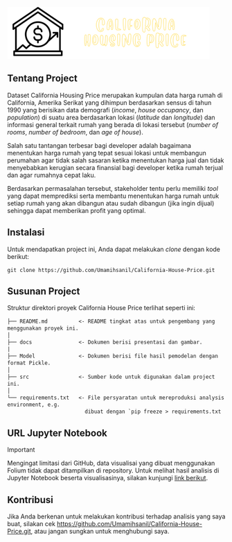 ![Header](./docs/chp_logo.png)

## Tentang Project
Dataset California Housing Price merupakan kumpulan data harga rumah di California, Amerika Serikat yang dihimpun berdasarkan sensus di tahun 1990 yang berisikan data demografi (_income_, _house occupancy_, dan _population_) di suatu area berdasarkan lokasi (_latitude_ dan _longitude_) dan informasi general terkait rumah yang berada di lokasi tersebut (_number of rooms_, _number of bedroom_, dan _age of house_).

Salah satu tantangan terbesar bagi developer adalah bagaimana menentukan harga rumah yang tepat sesuai lokasi untuk membangun perumahan agar tidak salah sasaran ketika menentukan harga jual dan tidak menyebabkan kerugian secara finansial bagi developer ketika rumah terjual dan agar rumahnya cepat laku.

Berdasarkan permasalahan tersebut, stakeholder tentu perlu memiliki _tool_ yang dapat memprediksi serta membantu menentukan harga rumah untuk setiap rumah yang akan dibangun atau sudah dibangun (jika ingin dijual) sehingga dapat memberikan profit yang optimal.

## Instalasi
Untuk mendapatkan project ini, Anda dapat melakukan _clone_ dengan kode berikut:

    git clone https://github.com/Umamihsanil/California-House-Price.git

## Susunan Project

Struktur direktori proyek California House Price terlihat seperti ini:

    ├── README.md          <- README tingkat atas untuk pengembang yang menggunakan proyek ini.
    │
    ├── docs               <- Dokumen berisi presentasi dan gambar.
    |
    ├── Model              <- Dokumen berisi file hasil pemodelan dengan format Pickle.
    │
    ├── src                <- Sumber kode untuk digunakan dalam project ini.
    │
    └── requirements.txt   <- File persyaratan untuk mereproduksi analysis environment, e.g.
                             dibuat dengan `pip freeze > requirements.txt

## URL Jupyter Notebook
> [!important]
> Mengingat limitasi dari GitHub, data visualisai yang dibuat menggunakan Folium tidak dapat ditampilkan di repository. Untuk melihat hasil analisis di Jupyter Notebook beserta visualisasinya, silakan kunjungi [link berikut](https://nbviewer.org/github/Umamihsanil/California-House-Price/blob/main/src/California_House_Price.ipynb). 

## Kontribusi

Jika Anda berkenan untuk melakukan kontribusi terhadap analisis yang saya buat, silakan cek https://github.com/Umamihsanil/California-House-Price.git, atau jangan sungkan untuk menghubungi saya.